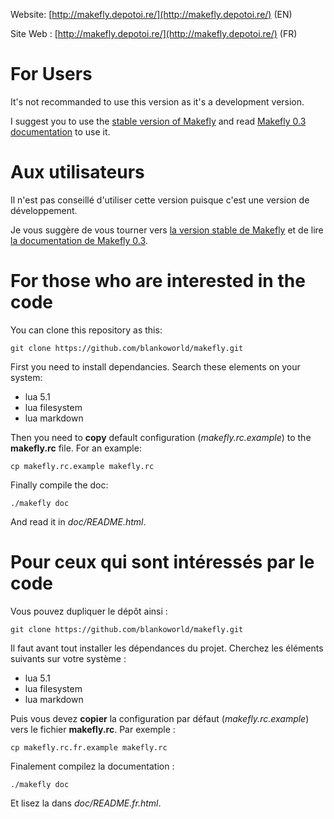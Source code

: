 Website: [http://makefly.depotoi.re/](http://makefly.depotoi.re/) (EN)

Site Web : [http://makefly.depotoi.re/](http://makefly.depotoi.re/) (FR)

# For Users

It's not recommanded to use this version as it's a development version.

I suggest you to use the [stable version of Makefly](http://makefly.depotoi.re/makefly_0.3.zip "Download Makefly 0.3 stable version") and read [Makefly 0.3 documentation](http://makefly.depotoi.re/documentation.html "Read Makefly 0.3 documentation") to use it.

# Aux utilisateurs

Il n'est pas conseillé d'utiliser cette version puisque c'est une version de développement.

Je vous suggère de vous tourner vers [la version stable de Makefly](http://makefly.depotoi.re/makefly_0.3_fr.zip "Télécharger la version stable 0.3 de Makefly") et de lire [la documentation de Makefly 0.3](http://makefly.depotoi.re/documentation.html "Lire la documentation de Makefly 0.3").

# For those who are interested in the code

You can clone this repository as this:

    git clone https://github.com/blankoworld/makefly.git

First you need to install dependancies. Search these elements on your system:

  * lua 5.1
  * lua filesystem
  * lua markdown

Then you need to **copy** default configuration (*makefly.rc.example*) to the **makefly.rc** file. For an example:

    cp makefly.rc.example makefly.rc

Finally compile the doc:

    ./makefly doc

And read it in *doc/README.html*.

# Pour ceux qui sont intéressés par le code

Vous pouvez dupliquer le dépôt ainsi : 

    git clone https://github.com/blankoworld/makefly.git

Il faut avant tout installer les dépendances du projet. Cherchez les éléments suivants sur votre système : 

  * lua 5.1
  * lua filesystem
  * lua markdown

Puis vous devez **copier** la configuration par défaut (*makefly.rc.example*) vers le fichier **makefly.rc**. Par exemple : 

    cp makefly.rc.fr.example makefly.rc

Finalement compilez la documentation : 

    ./makefly doc

Et lisez la dans *doc/README.fr.html*.
